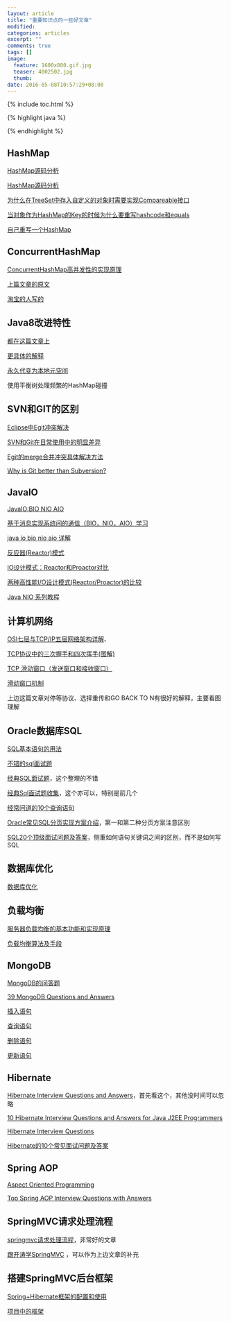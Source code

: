 ```yaml
---
layout: article
title: "重要知识点的一些好文章"
modified:
categories: articles
excerpt: ""
comments: true
tags: []
image: 
  feature: 1600x800.gif.jpg
  teaser: 4002502.jpg
  thumb:
date: 2016-05-08T10:57:29+08:00
---
```


{% include toc.html %}

{% highlight java %}

{% endhighlight %}

## HashMap

[HashMap源码分析](http://liujiacai.net/blog/2015/09/03/java-hashmap/)

[HashMap源码分析](http://www.cnblogs.com/hzmark/archive/2012/12/24/HashMap.html)

[为什么在TreeSet中存入自定义的对象时需要实现Compareable接口](http://blog.csdn.net/maoyeqiu/article/details/48766135)

[当对象作为HashMap的Key的时候为什么要重写hashcode和equals](http://blog.csdn.net/maoyeqiu/article/details/48766481)

[自己重写一个HashMap](http://blog.csdn.net/maoyeqiu/article/details/49363661)

## ConcurrentHashMap

[ConcurrentHashMap高并发性的实现原理](http://blog.csdn.net/maoyeqiu/article/details/46663859)

[上篇文章的原文](https://www.ibm.com/developerworks/cn/java/java-lo-concurrenthashmap/)

[淘宝的人写的](http://www.infoq.com/cn/articles/ConcurrentHashMap)

## Java8改进特性

[都在这篇文章上](http://www.iteye.com/news/28870-java-8-release)

[更具体的解释](http://developer.51cto.com/art/201404/435591.htm)

[永久代变为本地元空间](http://www.infoq.com/cn/articles/Java-PERMGEN-Removed)

使用平衡树处理频繁的HashMap碰撞

## SVN和GIT的区别

[Eclipse中Egit冲突解决](http://blog.sina.com.cn/s/blog_4dd787e40102uysg.html)

[SVN和Git在日常使用中的明显差异](https://github.com/xirong/my-git/blob/master/why-git.md)

[Egit的merge合并冲突具体解决方法](http://www.cnblogs.com/wavky/p/3504060.html)

[Why is Git better than Subversion?](http://stackoverflow.com/questions/871/why-is-git-better-than-subversion)

## JavaIO

[JavaIO:BIO NIO AIO](http://halo9pan.info/2014/08/java-io/)

[基于消息实现系统间的通信（BIO，NIO，AIO）学习](http://blog.csdn.net/kexin_bo/article/details/6925351)

[java io bio nio aio 详解](http://blog.csdn.net/liuj2511981/article/details/8658440)

[反应器(Reactor)模式](http://blog.csdn.net/linxcool/article/details/7771952)

[IO设计模式：Reactor和Proactor对比](https://segmentfault.com/a/1190000002715832)

[两种高性能I/O设计模式(Reactor/Proactor)的比较](http://blog.jobbole.com/59676/#resources)

[Java NIO 系列教程](http://www.iteye.com/magazines/132-Java-NIO)  

## 计算机网络

[OSI七层与TCP/IP五层网络架构详解](http://www.ha97.com/3215.html)、

[TCP协议中的三次握手和四次挥手(图解)](http://blog.csdn.net/whuslei/article/details/6667471)

[TCP 滑动窗口（发送窗口和接收窗口）](http://my.oschina.net/xinxingegeya/blog/485650#OSC_h1_1)

[滑动窗口机制](http://blog.csdn.net/cjsycyl/article/details/9699239)

上边这篇文章对停等协议、选择重传和GO BACK TO N有很好的解释，主要看图理解

## Oracle数据库SQL

[SQL基本语句的用法](http://www.w3school.com.cn/sql/sql_distinct.asp)

[不错的sql面试题](http://bbs.chinaunix.net/thread-1669984-1-1.html) 

[经典SQL面试题](http://www.cnblogs.com/kcher90/archive/2013/03/13/2957932.html)，这个整理的不错

[经典Sql面试题收集](http://blog.csdn.net/wenboliang/article/details/4095859)，这个亦可以，特别是前几个

[经常问道的10个查询语句](http://java67.blogspot.jp/2013/04/10-frequently-asked-sql-query-interview-questions-answers-database.html)

[Oracle常见SQL分页实现方案介绍](http://blog.csdn.net/sfdev/article/details/2801712)，第一和第二种分页方案注意区别

[SQL20个顶级面试问题及答案](http://dwbi.org/database/sql/72-top-20-sql-interview-questions-with-answers)，侧重如何语句关键词之间的区别，而不是如何写SQL

## 数据库优化

[数据库优化](http://www.jfox.info/%e6%95%b0%e6%8d%ae%e5%ba%93%e4%bc%98%e5%8c%96)

## 负载均衡

[服务器负载均衡的基本功能和实现原理](http://virtualadc.blog.51cto.com/3027116/615836/)

[负载均衡算法及手段](https://segmentfault.com/a/1190000004492447#articleHeader17)

## MongoDB

[MongoDB的问答题](https://docs.mongodb.com/v3.0/faq/)

[39 MongoDB Questions and Answers](http://www.globalguideline.com/interview_questions/Questions.php?sc=MongoDB)

[插入语句](https://docs.mongodb.com/v3.0/tutorial/insert-documents/)

[查询语句](https://docs.mongodb.com/v3.0/tutorial/query-documents/)

[删除语句](https://docs.mongodb.com/v3.0/tutorial/remove-documents/)

[更新语句](https://docs.mongodb.com/v3.0/tutorial/modify-documents/)

## Hibernate

[Hibernate Interview Questions and Answers](http://www.journaldev.com/3633/hibernate-interview-questions-and-answers)，首先看这个，其他没时间可以忽略

[10 Hibernate Interview Questions and Answers for Java J2EE Programmers](http://javarevisited.blogspot.jp/2013/05/10-hibernate-interview-questions-answers-java-j2ee-senior.html)

[Hibernate Interview Questions](http://www.javatpoint.com/hibernate-interview-questions)

[Hibernate的10个常见面试问题及答案](http://blog.jobbole.com/40758/)

## Spring AOP

[Aspect Oriented Programming](http://www.concretepage.com/interview/spring-interview/interview-questions-spring-aop) 

[Top Spring AOP Interview Questions with Answers](http://howtodoinjava.com/spring/spring-aop/top-spring-aop-interview-questions-with-answers/)

## SpringMVC请求处理流程

[springmvc请求处理流程](http://www.cnblogs.com/heavenyes/p/3905844.html)，非常好的文章

[跟开涛学SpringMVC](http://sishuok.com/forum/blogPost/list/5188.html) ，可以作为上边文章的补充

## 搭建SpringMVC后台框架

[Spring+Hibernate框架的配置和使用](http://pp1230.github.io/2015/04/27/Spring+Hibernate%E6%A1%86%E6%9E%B6%E7%9A%84%E9%85%8D%E7%BD%AE%E5%92%8C%E4%BD%BF%E7%94%A8.html)

[项目中的框架](http://locere.com/articles/%E6%90%AD%E5%BB%BASpringMVC%E6%A1%86%E6%9E%B6/)